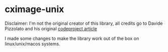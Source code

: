 # cximage-unix

Disclaimer: I'm not the original creator of this library, all credits go to Davide Pizzolato and his original [codeproject article](https://www.codeproject.com/Articles/1300/CxImage)

I made some changes to make the library work out of the box on linux/unix/macos systems.